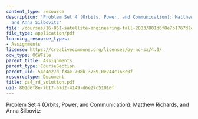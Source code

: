 ```yaml
---
content_type: resource
description: 'Problem Set 4 (Orbits, Power, and Communication): Matthew Richards,
  and Anna Silbovitz'
file: /courses/16-851-satellite-engineering-fall-2003/801d6f8e7b1767d24149d6e27c51010f_ps4_rd_solution.pdf
file_type: application/pdf
learning_resource_types:
- Assignments
license: https://creativecommons.org/licenses/by-nc-sa/4.0/
ocw_type: OCWFile
parent_title: Assignments
parent_type: CourseSection
parent_uid: 54e4e27d-f3ae-708b-3759-0e244c163c0f
resourcetype: Document
title: ps4_rd_solution.pdf
uid: 801d6f8e-7b17-67d2-4149-d6e27c51010f
---
```

Problem Set 4 (Orbits, Power, and Communication): Matthew Richards, and Anna Silbovitz